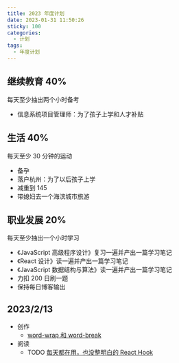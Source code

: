 ```yaml
---
title: 2023 年度计划
date: 2023-01-31 11:50:26
sticky: 100
categories:
  - 计划
tags:
  - 年度计划
---
```


## 继续教育 40%

每天至少抽出两个小时备考

- 信息系统项目管理师：为了孩子上学和人才补贴

## 生活 40%

每天至少 30 分钟的运动

- 备孕
- 落户杭州：为了以后孩子上学
- 减重到 145
- 带媳妇去一个海滨城市旅游

## 职业发展 20%

每天至少抽出一个小时学习

- 《JavaScript 高级程序设计》复习一遍并产出一篇学习笔记
- 《React 设计》读一遍并产出一篇学习笔记
- 《JavaScript 数据结构与算法》读一遍并产出一篇学习笔记
- 力扣 200 日刷一题
- 保持每日博客输出

## 2023/2/13

- 创作
  - [word-wrap 和 word-break](/c607ec2b5110)
- 阅读
  - TODO [每天都在用，也没整明白的 React Hook](https://mp.weixin.qq.com/s/_8zCrv4Dxe7-5yH9HdUoIw)
